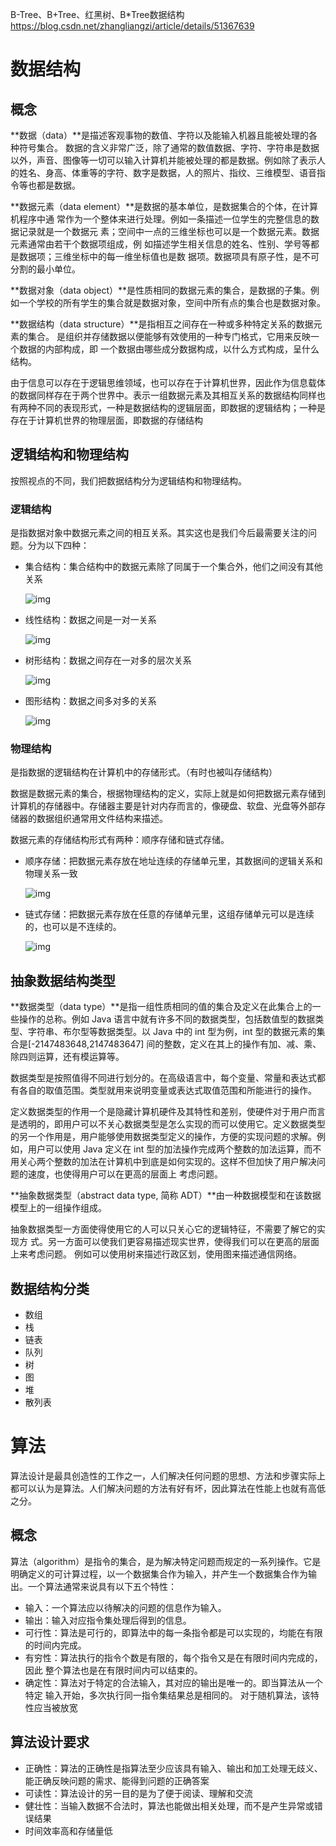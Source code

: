 B-Tree、B+Tree、红黑树、B*Tree数据结构  https://blog.csdn.net/zhangliangzi/article/details/51367639

# 数据结构

## 概念

**数据（data）**是描述客观事物的数值、字符以及能输入机器且能被处理的各种符号集合。  数据的含义非常广泛，除了通常的数值数据、字符、字符串是数据以外，声音、图像等一切可以输入计算机并能被处理的都是数据。例如除了表示人的姓名、身高、体重等的字符、数字是数据，人的照片、指纹、三维模型、语音指令等也都是数据。



**数据元素（data element）**是数据的基本单位，是数据集合的个体，在计算机程序中通 常作为一个整体来进行处理。例如一条描述一位学生的完整信息的数据记录就是一个数据元 素；空间中一点的三维坐标也可以是一个数据元素。数据元素通常由若干个数据项组成，例 如描述学生相关信息的姓名、性别、学号等都是数据项；三维坐标中的每一维坐标值也是数 据项。数据项具有原子性，是不可分割的最小单位。



**数据对象（data object）**是性质相同的数据元素的集合，是数据的子集。例如一个学校的所有学生的集合就是数据对象，空间中所有点的集合也是数据对象。



**数据结构（data structure）**是指相互之间存在一种或多种特定关系的数据元素的集合。  是组织并存储数据以便能够有效使用的一种专门格式，它用来反映一个数据的内部构成，即 一个数据由哪些成分数据构成，以什么方式构成，呈什么结构。      

由于信息可以存在于逻辑思维领域，也可以存在于计算机世界，因此作为信息载体的数据同样存在于两个世界中。表示一组数据元素及其相互关系的数据结构同样也有两种不同的表现形式，一种是数据结构的逻辑层面，即数据的逻辑结构；一种是存在于计算机世界的物理层面，即数据的存储结构



## 逻辑结构和物理结构

按照视点的不同，我们把数据结构分为逻辑结构和物理结构。

### 逻辑结构

是指数据对象中数据元素之间的相互关系。其实这也是我们今后最需要关注的问题。分为以下四种：

- 集合结构：集合结构中的数据元素除了同属于一个集合外，他们之间没有其他关系

   ![img](https://img-blog.csdn.net/20171015213224082?watermark/2/text/aHR0cDovL2Jsb2cuY3Nkbi5uZXQvWWFuZ1RvbmdB/font/5a6L5L2T/fontsize/400/fill/I0JBQkFCMA==/dissolve/70/gravity/Center) 

- 线性结构：数据之间是一对一关系

   ![img](https://img-blog.csdn.net/20171015213254478?watermark/2/text/aHR0cDovL2Jsb2cuY3Nkbi5uZXQvWWFuZ1RvbmdB/font/5a6L5L2T/fontsize/400/fill/I0JBQkFCMA==/dissolve/70/gravity/Center) 

- 树形结构：数据之间存在一对多的层次关系

   ![img](https://img-blog.csdn.net/20171015213325699?watermark/2/text/aHR0cDovL2Jsb2cuY3Nkbi5uZXQvWWFuZ1RvbmdB/font/5a6L5L2T/fontsize/400/fill/I0JBQkFCMA==/dissolve/70/gravity/Center) 

- 图形结构：数据之间多对多的关系

   ![img](https://img-blog.csdn.net/20171015213350420?watermark/2/text/aHR0cDovL2Jsb2cuY3Nkbi5uZXQvWWFuZ1RvbmdB/font/5a6L5L2T/fontsize/400/fill/I0JBQkFCMA==/dissolve/70/gravity/Center) 

### 物理结构

是指数据的逻辑结构在计算机中的存储形式。（有时也被叫存储结构）

数据是数据元素的集合，根据物理结构的定义，实际上就是如何把数据元素存储到计算机的存储器中。存储器主要是针对内存而言的，像硬盘、软盘、光盘等外部存储器的数据组织通常用文件结构来描述。

数据元素的存储结构形式有两种：顺序存储和链式存储。

- 顺序存储：把数据元素存放在地址连续的存储单元里，其数据间的逻辑关系和物理关系一致

   ![img](https://img-blog.csdn.net/20171015213409499?watermark/2/text/aHR0cDovL2Jsb2cuY3Nkbi5uZXQvWWFuZ1RvbmdB/font/5a6L5L2T/fontsize/400/fill/I0JBQkFCMA==/dissolve/70/gravity/Center) 

- 链式存储：把数据元素存放在任意的存储单元里，这组存储单元可以是连续的，也可以是不连续的。

   ![img](https://img-blog.csdn.net/20171015213436248?watermark/2/text/aHR0cDovL2Jsb2cuY3Nkbi5uZXQvWWFuZ1RvbmdB/font/5a6L5L2T/fontsize/400/fill/I0JBQkFCMA==/dissolve/70/gravity/Center) 



## 抽象数据结构类型

**数据类型（data type）**是指一组性质相同的值的集合及定义在此集合上的一些操作的总称。例如 Java 语言中就有许多不同的数据类型，包括数值型的数据类型、字符串、布尔型等数据类型。以 Java 中的 int 型为例，int 型的数据元素的集合是[-2147483648,2147483647]  间的整数，定义在其上的操作有加、减、乘、除四则运算，还有模运算等。  

数据类型是按照值得不同进行划分的。在高级语言中，每个变量、常量和表达式都有各自的取值范围。类型就用来说明变量或表达式取值范围和所能进行的操作。

定义数据类型的作用一个是隐藏计算机硬件及其特性和差别，使硬件对于用户而言是透明的，即用户可以不关心数据类型是怎么实现的而可以使用它。定义数据类型的另一个作用是，用户能够使用数据类型定义的操作，方便的实现问题的求解。例如，用户可以使用 Java  定义在 int 型的加法操作完成两个整数的加法运算，而不用关心两个整数的加法在计算机中到底是如何实现的。这样不但加快了用户解决问题的速度，也使得用户可以在更高的层面上  考虑问题。  

**抽象数据类型（abstract data type, 简称 ADT）**由一种数据模型和在该数据模型上的一组操作组成。  

抽象数据类型一方面使得使用它的人可以只关心它的逻辑特征，不需要了解它的实现方  式。另一方面可以使我们更容易描述现实世界，使得我们可以在更高的层面上来考虑问题。  例如可以使用树来描述行政区划，使用图来描述通信网络。  

 

## 数据结构分类

- 数组
- 栈
- 链表
- 队列
- 树
- 图
- 堆
- 散列表



# 算法

算法设计是最具创造性的工作之一，人们解决任何问题的思想、方法和步骤实际上都可以认为是算法。人们解决问题的方法有好有坏，因此算法在性能上也就有高低之分。

## 概念

算法（algorithm）是指令的集合，是为解决特定问题而规定的一系列操作。它是明确定义的可计算过程，以一个数据集合作为输入，并产生一个数据集合作为输出。一个算法通常来说具有以下五个特性：  

- 输入：一个算法应以待解决的问题的信息作为输入。  
- 输出：输入对应指令集处理后得到的信息。  
- 可行性：算法是可行的，即算法中的每一条指令都是可以实现的，均能在有限的时间内完成。  
- 有穷性：算法执行的指令个数是有限的，每个指令又是在有限时间内完成的，因此 整个算法也是在有限时间内可以结束的。  
- 确定性：算法对于特定的合法输入，其对应的输出是唯一的。即当算法从一个特定  输入开始，多次执行同一指令集结果总是相同的。  对于随机算法，该特性应当被放宽



## 算法设计要求

- 正确性：算法的正确性是指算法至少应该具有输入、输出和加工处理无歧义、能正确反映问题的需求、能得到问题的正确答案
- 可读性：算法设计的另一目的是为了便于阅读、理解和交流
- 健壮性：当输入数据不合法时，算法也能做出相关处理，而不是产生异常或错误结果
- 时间效率高和存储量低